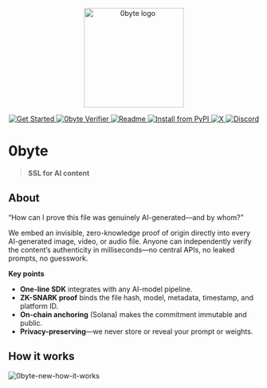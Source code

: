 <p align="center">
  <img src="https://github.com/user-attachments/assets/8ffbede2-f7f3-481d-8197-7aeefbd5bd94" alt="0byte logo" width="200"/>
</p>

<p align="center">
  <a href="https://www.0byte.tech/">
    <img src="https://img.shields.io/badge/Get%20Started-1abc9c?style=for-the-badge" alt="Get Started">
  </a>
  <a href="https://0byte.tech/verify">
    <img src="https://img.shields.io/badge/0byte%20Verifer-4C51BF?style=for-the-badge" alt="0byte Verifier">
  </a>
  <a href="https://github.com/0byte-lab/python-sdk">
    <img src="https://img.shields.io/badge/readme-yellow?style=for-the-badge" alt="Readme">
  </a>
  <a href="https://pypi.org/project/zbyte">
    <img src="https://img.shields.io/badge/PyPI-zbyte-blue?style=for-the-badge" alt="Install from PyPI">
  </a>
  <a href="https://x.com/0byteHQ">
    <img src="https://img.shields.io/badge/x-0byte-blue?style=for-the-badge" alt="X">
  </a>
  <a href="https://discord.gg/2GUWSDrk">
    <img src="https://img.shields.io/badge/Discord-Join_0byte-blue?style=for-the-badge" alt="Discord">
  </a>
</p>

# 0byte

> **SSL for AI content**

## About

“How can I prove this file was genuinely AI-generated—and by whom?”

We embed an invisible, zero-knowledge proof of origin directly into every AI-generated image, video, or audio file. Anyone can independently verify the content’s authenticity in milliseconds—no central APIs, no leaked prompts, no guesswork.

**Key points**

- **One-line SDK** integrates with any AI-model pipeline.  
- **ZK-SNARK proof** binds the file hash, model, metadata, timestamp, and platform ID.  
- **On-chain anchoring** (Solana) makes the commitment immutable and public.  
- **Privacy-preserving**—we never store or reveal your prompt or weights.

## How it works

![0byte-new-how-it-works](https://github.com/user-attachments/assets/8ce8a148-5084-4b86-ba2a-e645da39fa32)
